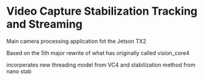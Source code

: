 # Video Capture Stabilization Tracking and Streaming 

Main camera processing application fot the Jetson TX2

Based on the 5th major rewrite of what has originally called vision_core4

incorperates new threading model from VC4 and stabilization method from nano stab

